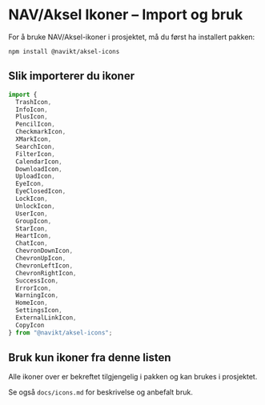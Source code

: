 # NAV/Aksel Ikoner – Import og bruk

For å bruke NAV/Aksel-ikoner i prosjektet, må du først ha installert pakken:

```
npm install @navikt/aksel-icons
```

## Slik importerer du ikoner

```jsx
import {
  TrashIcon,
  InfoIcon,
  PlusIcon,
  PencilIcon,
  CheckmarkIcon,
  XMarkIcon,
  SearchIcon,
  FilterIcon,
  CalendarIcon,
  DownloadIcon,
  UploadIcon,
  EyeIcon,
  EyeClosedIcon,
  LockIcon,
  UnlockIcon,
  UserIcon,
  GroupIcon,
  StarIcon,
  HeartIcon,
  ChatIcon,
  ChevronDownIcon,
  ChevronUpIcon,
  ChevronLeftIcon,
  ChevronRightIcon,
  SuccessIcon,
  ErrorIcon,
  WarningIcon,
  HomeIcon,
  SettingsIcon,
  ExternalLinkIcon,
  CopyIcon
} from "@navikt/aksel-icons";
```

## Bruk kun ikoner fra denne listen
Alle ikoner over er bekreftet tilgjengelig i pakken og kan brukes i prosjektet.

Se også `docs/icons.md` for beskrivelse og anbefalt bruk.
